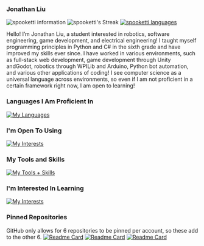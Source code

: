 ### Jonathan Liu
![spooketti information](https://github-readme-stats.vercel.app/api?username=spooketti&theme=dark&show_icons=true,&hide_border=true,&rank_icon=github)
![spooketti's Streak](https://github-readme-streak-stats.herokuapp.com/?user=spooketti&theme=dark&hide_border=true)
[![spooketti languages](https://github-readme-stats-salesp07.vercel.app/api/top-langs/?username=spooketti&hide=jupyter%20notebook,mathematica,scss,makefile,dockerfile,nix,ruby&langs_count=8&layout=compact&theme=dark&hide_border=true)](https://github.com/spooketti/github-readme-stats)

Hello! I’m Jonathan Liu, a student interested in robotics, software engineering, game development, and electrical engineering! I taught myself programming principles in Python and C# in the sixth grade and have improved my skills ever since. I have worked in various environments, such as full-stack web development, game development through Unity andGodot, robotics through WPILib and Arduino, Python bot automation, and various other applications of coding! I see computer science as a universal language across environments, so even if I am not proficient in a certain framework right now, I am open to learning!


<!--
**spooketti/spooketti** is a ✨ _special_ ✨ repository because its `README.md` (this file) appears on your GitHub profile.

Here are some ideas to get you started:

- 🔭 I’m currently working on ...
- 🌱 I’m currently learning ...
- 👯 I’m looking to collaborate on ...
- 🤔 I’m looking for help with ...
- 💬 Ask me about ...
- 📫 How to reach me: ...
- 😄 Pronouns: ...
- ⚡ Fun fact: ...
-->
### Languages I Am Proficient In
[![My Languages](https://skillicons.dev/icons?i=html,js,css,python,java,cs,&perline=3)](https://skillicons.dev)
### I'm Open To Using
[![My Interests](https://skillicons.dev/icons?i=cpp,lua,nodejs,&perline=3)](https://skillicons.dev)
### My Tools and Skills
[![My Tools + Skills](https://skillicons.dev/icons?i=arduino,blender,firebase,git,ps,github,vscode,idea,androidstudio,replit,matlab,opencv,sqlite,godot,unity,robloxstudio,bots,flask,selenium,gcp,md,bash,linux,windows,ubuntu&perline=7)](https://skillicons.dev)
### I'm Interested In Learning
[![My Interests](https://skillicons.dev/icons?i=aws,cloudflare,react,go,c,arch,&perline=3)](https://skillicons.dev)

### Pinned Repositories
GitHub only allows for 6 repositories to be pinned per account, so these add to the other 6.
[![Readme Card](https://github-readme-stats.vercel.app/api/pin/?username=spooketti&repo=Phylogenetic-Taxonomy-Comparison&theme=darcula)](https://github.com/spooketti/Phylogenetic-Taxonomy-Comparison)
[![Readme Card](https://github-readme-stats.vercel.app/api/pin/?username=spooketti&repo=OPALS-Spine&theme=darcula)](https://github.com/spooketti/OPALS-Spine)
[![Readme Card](https://github-readme-stats.vercel.app/api/pin/?username=spooketti&repo=RelayServer&theme=darcula)](https://github.com/spooketti/RelayServer)
